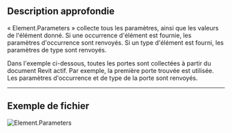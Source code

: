 ## Description approfondie
« Element.Parameters » collecte tous les paramètres, ainsi que les valeurs de l'élément donné. Si une occurrence d'élément est fournie, les paramètres d'occurrence sont renvoyés. Si un type d'élément est fourni, les paramètres de type sont renvoyés.

Dans l'exemple ci-dessous, toutes les portes sont collectées à partir du document Revit actif. Par exemple, la première porte trouvée est utilisée. Les paramètres d'occurrence et de type de la porte sont renvoyés.
___
## Exemple de fichier

![Element.Parameters](./Revit.Elements.Element.Parameters_img.jpg)
